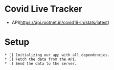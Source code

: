 # Covid Live Tracker
 * API(https://api.rootnet.in/covid19-in/stats/latest)
# Setup 
    * [] Initializing our app with all dependencies.
    * [] Fetch the data from the API.
    * [] Send the data to the server.
